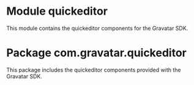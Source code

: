 # Module quickeditor
This module contains the quickeditor components for the Gravatar SDK.

# Package com.gravatar.quickeditor
This package includes the quickeditor components provided with the Gravatar SDK.
